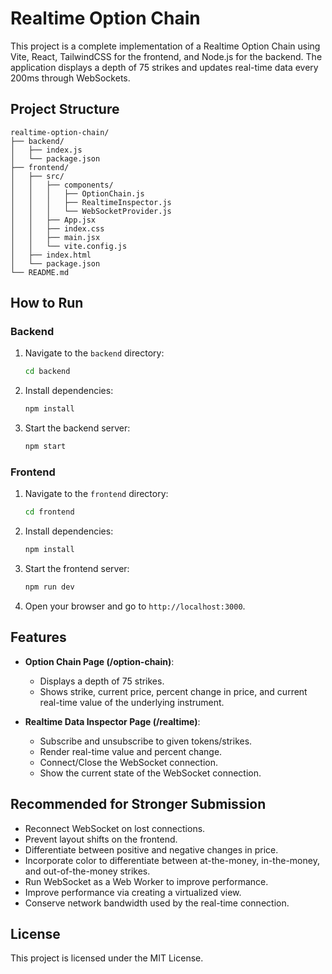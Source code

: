 # Realtime Option Chain

This project is a complete implementation of a Realtime Option Chain using Vite, React, TailwindCSS for the frontend, and Node.js for the backend. The application displays a depth of 75 strikes and updates real-time data every 200ms through WebSockets.

## Project Structure

```
realtime-option-chain/
├── backend/
│   ├── index.js
│   └── package.json
├── frontend/
│   ├── src/
│   │   ├── components/
│   │   │   ├── OptionChain.js
│   │   │   ├── RealtimeInspector.js
│   │   │   └── WebSocketProvider.js
│   │   ├── App.jsx
│   │   ├── index.css
│   │   ├── main.jsx
│   │   └── vite.config.js
│   ├── index.html
│   └── package.json
└── README.md
```

## How to Run

### Backend

1. Navigate to the `backend` directory:
   ```sh
   cd backend
   ```

2. Install dependencies:
   ```sh
   npm install
   ```

3. Start the backend server:
   ```sh
   npm start
   ```

### Frontend

1. Navigate to the `frontend` directory:
   ```sh
   cd frontend
   ```

2. Install dependencies:
   ```sh
   npm install
   ```

3. Start the frontend server:
   ```sh
   npm run dev
   ```

4. Open your browser and go to `http://localhost:3000`.

## Features

- **Option Chain Page (/option-chain)**:
  - Displays a depth of 75 strikes.
  - Shows strike, current price, percent change in price, and current real-time value of the underlying instrument.

- **Realtime Data Inspector Page (/realtime)**:
  - Subscribe and unsubscribe to given tokens/strikes.
  - Render real-time value and percent change.
  - Connect/Close the WebSocket connection.
  - Show the current state of the WebSocket connection.

## Recommended for Stronger Submission

- Reconnect WebSocket on lost connections.
- Prevent layout shifts on the frontend.
- Differentiate between positive and negative changes in price.
- Incorporate color to differentiate between at-the-money, in-the-money, and out-of-the-money strikes.
- Run WebSocket as a Web Worker to improve performance.
- Improve performance via creating a virtualized view.
- Conserve network bandwidth used by the real-time connection.

## License

This project is licensed under the MIT License.